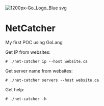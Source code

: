 ![1200px-Go_Logo_Blue svg](https://user-images.githubusercontent.com/35708820/129406114-dbf336c1-1a6d-4685-bfd2-144c641af2f3.png)

# NetCatcher
My first POC using GoLang

Get IP from websites:
```
# ./net-catcher ip --host website.ca
```

Get server name from websites:
```
# ./net-catcher servers --host website.ca
```

Get help:
```
# ./net-catcher -h
```
